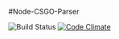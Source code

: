 #Node-CSGO-Parser

![Build Status](https://api.travis-ci.org/Ballrock/node-csgo-parser.svg?branche=master)
[![Code Climate](https://codeclimate.com/github/Ballrock/node-csgo-parser/badges/gpa.svg)](https://codeclimate.com/github/Ballrock/node-csgo-parser)